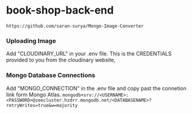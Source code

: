 # book-shop-back-end

`https://github.com/saran-surya/Mongo-Image-Converter`

### Uploading Image

Add "CLOUDINARY_URL" in your .env file. This is the CREDENTIALS provided to you from the cloudinary website,

### Mongo Database Connections

Add "MONGO_CONNECTION" in the .env file and copy past the connetion link form Mongo Atlas.
`mongodb+srv://<USERNAME>:<PASSWORD>@zeecluster.hzdrr.mongodb.net/<DATABASENAME>?retryWrites=true&w=majority`
